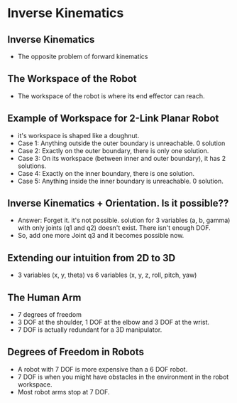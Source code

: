 # Inverse Kinematics

## Inverse Kinematics

* The opposite problem of forward kinematics

## The Workspace of the Robot

* The workspace of the robot is where its end effector can reach. 

## Example of Workspace for 2-Link Planar Robot

* it's workspace is shaped like a doughnut. 
* Case 1: Anything outside the outer boundary is unreachable. 0 solution
* Case 2: Exactly on the outer boundary, there is only one solution.
* Case 3: On its workspace \(between inner and outer boundary\), it has 2 solutions.
* Case 4: Exactly on the inner boundary, there is one solution.
* Case 5: Anything inside the inner boundary is unreachable. 0 solution.

## Inverse Kinematics + Orientation. Is it possible??

* Answer: Forget it. it's not possible. solution for 3 variables \(a, b, gamma\) with only joints \(q1 and q2\) doesn't exist. There isn't enough DOF.
* So, add one more Joint q3 and it becomes possible now.

## Extending our intuition from 2D to 3D

* 3 variables \(x, y, theta\) vs 6 variables \(x, y, z, roll, pitch, yaw\)

## The Human Arm

* 7 degrees of freedom
* 3 DOF at the shoulder, 1 DOF at the elbow and 3 DOF at the wrist.
* 7 DOF is actually redundant for a 3D manipulator.

## Degrees of Freedom in Robots

* A robot with 7 DOF is more expensive than a 6 DOF robot.
* 7 DOF is when you might have obstacles in the environment in the robot workspace.
* Most robot arms stop at 7 DOF.

